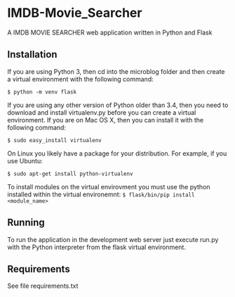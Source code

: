 IMDB-Movie_Searcher
=========

A IMDB MOVIE SEARCHER web application written in Python and Flask

Installation
------------
If you are using Python 3, then cd into the microblog folder and then create a virtual environment with the following command:

`$ python -m venv flask`

If you are using any other version of Python older than 3.4, then you need to download and install virtualenv.py before you can create a virtual environment. If you are on Mac OS X, then you can install it with the following command:

`$ sudo easy_install virtualenv`

On Linux you likely have a package for your distribution. For example, if you use Ubuntu:

`$ sudo apt-get install python-virtualenv`

To install modules on the virtual envirovment you must use the python installed within the virtual environemnt:
`$ flask/bin/pip install <module_name>`

Running
--------
To run the application in the development web server just execute run.py with the Python interpreter from the flask virtual environment.

Requirements
------------
See file requirements.txt
